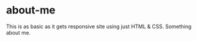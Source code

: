 # about-me
This is as basic as it gets responsive site using just HTML &amp; CSS. Something about me.
